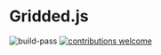 # Gridded.js
![build-pass](https://travis-ci.com/pirtwo/griddedjs.svg?branch=master)
[![contributions welcome](https://img.shields.io/badge/contributions-welcome-brightgreen.svg?style=flat)](https://github.com/dwyl/esta/issues)



